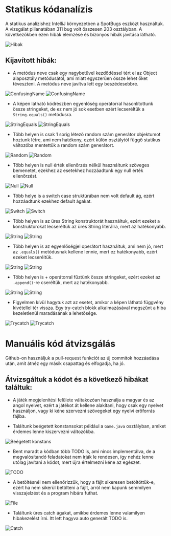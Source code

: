 # Statikus kódanalízis
A statikus analízishez IntelliJ környezetben a SpotBugs eszközt használtuk.
A vizsgálat pillanatában 311 bug volt összesen 203 osztályban. A következőkben ezen hibák elemzése és bizonyos hibák javítása látható.

![Hibak](Kepernyokepek/1ManualisEsStatikus_kepek/hibak_szama.png)

## Kijavított hibák:

- A metódus neve csak egy nagybetűvel kezdődéssel tért el az Object alaposztály metódusától, ami miatt egyszerűen össze lehet őket téveszteni. A metódus neve javítva lett egy beszédesebbre.

![ConfusingName](Kepernyokepek/1ManualisEsStatikus_kepek/scary_group_item.png)
![ConfusingName](Kepernyokepek/1ManualisEsStatikus_kepek/scary_group_item_fixed.png)

- A képen látható kódrészben egyenlőség operátorral hasonlítottunk össze stringeket, de ez nem jó sok esetben ezért lecseréltük a `String.equals()` metódusra.

![StringEquals](Kepernyokepek/1ManualisEsStatikus_kepek/string_equals_trouble.png)
![StringEquals](Kepernyokepek/1ManualisEsStatikus_kepek/string_equals_trouble_fixed.png)

- Több helyen is csak 1 sorig létező random szám generátor objektumot hoztunk létre, ami nem hatékony, ezért külön osztálytól függő statikus változóba mentettük a random szám generátort.

![Random](Kepernyokepek/1ManualisEsStatikus_kepek/inherited_static_random.png)
![Random](Kepernyokepek/1ManualisEsStatikus_kepek/inherited_static_random_fixed.png)

- Több helyen is null érték ellenőrzés nélkül használtunk szöveges bemenetet, ezekhez az esetekhez hozzáadtunk egy null érték ellenőrzést.

![Null](Kepernyokepek/1ManualisEsStatikus_kepek/dereference_without_null_check.png)
![Null](Kepernyokepek/1ManualisEsStatikus_kepek/dereference_without_null_check_with_while_fixed.png)

- Több helye is a switch case struktúrában nem volt default ág, ezért hozzáadtunk ezekhez default ágakat.

![Switch](Kepernyokepek/1ManualisEsStatikus_kepek/switch_case_fallthrough.png)
![Switch](Kepernyokepek/1ManualisEsStatikus_kepek/switch_case_fallthrough_fixed.png)

- Több helyen is az üres String konstruktorát használtuk, ezért ezeket a konstruktorokat lecseréltük az üres String literálra, mert az hatékonyabb.

![String](Kepernyokepek/1ManualisEsStatikus_kepek/inefficent_string_constructor.png)
![String](Kepernyokepek/1ManualisEsStatikus_kepek/inefficent_string_constructor_fixed.png)

- Több helyen is az egyenlőségjel operátort használtuk, ami nem jó, mert az `.equals()` metódusnak kellene lennie, mert ez hatékonyabb, ezért ezeket lecseréltük.

![String](Kepernyokepek/1ManualisEsStatikus_kepek/string_equals_trouble.png)
![String](Kepernyokepek/1ManualisEsStatikus_kepek/string_equals_trouble_fixed.png)

- Több helyen is + operátorral fűztünk össze stringeket, ezért ezeket az `.append()`-re cseréltük, mert az hatékonyabb.

![String](Kepernyokepek/1ManualisEsStatikus_kepek/bad_string_concatenation.png)
![String](Kepernyokepek/1ManualisEsStatikus_kepek/bad_string_concatenation_fixed.png)

- Figyelmen kívül hagytuk azt az esetet, amikor a képen látható függvény kivétellel tér vissza. Egy try-catch blokk alkalmazásával megszűnt a hiba kezeletlenül maradásának a lehetősége.

![Trycatch](Kepernyokepek/1ManualisEsStatikus_kepek/ignoring_exceptional_return_value.png)
![Trycatch](Kepernyokepek/1ManualisEsStatikus_kepek/ignoring_exceptional_return_value_fixed.png)



# Manuális kód átvizsgálás
Github-on használjuk a pull-request funkciót az új commitok hozzáadása után, amit átnéz egy másik csapattag és elfogadja, ha jó.

## Átvizsgáltuk a kódot és a következő hibákat találtuk:
- A játék megjelenítési felülete váltakozóan használja a magyar és az angol nyelvet, ezért a játékot át kellene alakítani, hogy csak egy nyelvet használjon, vagy ki kéne szervezni szövegeket egy nyelvi erőforrás fájlba.

- Találtunk beégetett konstansokat például a `Game.java` osztályban, amiket érdemes lenne kiszervezni változókba.

![Beégetett konstans](Kepernyokepek/1ManualisEsStatikus_kepek/magic_constants.png)

- Bent maradt a kódban több TODO is, ami nincs implementálva, de a megvalósítandó feladatokat nem írják le rendesen, így nehéz lenne utólag javítani a kódot, mert újra értelmezni kéne az egészet.

![TODO](Kepernyokepek/1ManualisEsStatikus_kepek/unclear_todo.png)

- A betöltésnél nem ellenőrizzük, hogy a fájlt sikeresen betöltöttük-e, ezért ha nem sikerül betölteni a fájlt, arról nem kapunk semmilyen visszajelzést és a program hibára futhat.

![File](Kepernyokepek/1ManualisEsStatikus_kepek/file_check.png)

- Találtunk üres catch ágakat, amikbe érdemes lenne valamilyen hibakezelést írni. Itt lett hagyva auto generált TODO is.

![Catch](Kepernyokepek/1ManualisEsStatikus_kepek/error_handling.png)